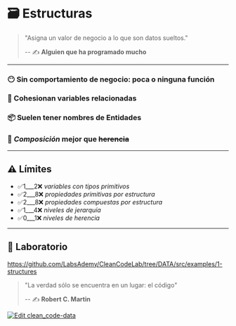 # 🗃️ Estructuras

> "Asigna un valor de negocio a lo que son datos sueltos."
>
> -- ✍️ **Alguien que ha programado mucho**

---

### 😶 Sin comportamiento de negocio: poca o ninguna función

### 💞 Cohesionan variables relacionadas

### 📦 Suelen tener nombres de Entidades

### 👴 _Composición_ mejor que ~~herencia~~

---

## ⚠️ Límites

- ✅1___2❌ _variables con tipos primitivos_
- ✅2___8❌ _propiedades primitivas por estructura_
- ✅2___8❌ _propiedades compuestas por estructura_
- ✅1___4❌ _niveles de jerarquía_
- ✅0___1❌ _niveles de herencia_

---

## 📝 Laboratorio

https://github.com/LabsAdemy/CleanCodeLab/tree/DATA/src/examples/1-structures

> "La verdad sólo se encuentra en un lugar: el código"
>
> -- ✍️ **Robert C. Martin**

[![Edit clean_code-data](https://codesandbox.io/static/img/play-codesandbox.svg)](https://codesandbox.io/s/cleancode-data-tj1w0?expanddevtools=1&fontsize=14&hidenavigation=1&previewwindow=tests&theme=dark)


